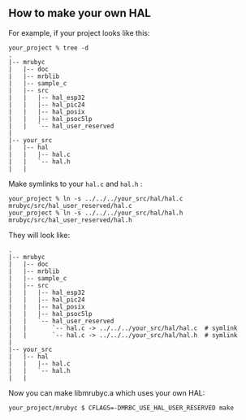 ## How to make your own HAL

For example, if your project looks like this:

```
your_project % tree -d
.
|-- mrubyc
|   |-- doc
|   |-- mrblib
|   |-- sample_c
|   |-- src
|   |   |-- hal_esp32
|   |   |-- hal_pic24
|   |   |-- hal_posix
|   |   |-- hal_psoc5lp
|   |   `-- hal_user_reserved
|   
|-- your_src
|   |-- hal
|   |   |-- hal.c
|   |   `-- hal.h
|   |
```

Make symlinks to your `hal.c` and `hal.h` :

```
your_project % ln -s ../../../your_src/hal/hal.c mrubyc/src/hal_user_reserved/hal.c
your_project % ln -s ../../../your_src/hal/hal.h mrubyc/src/hal_user_reserved/hal.h
```

They will look like:

```
.
|-- mrubyc
|   |-- doc
|   |-- mrblib
|   |-- sample_c
|   |-- src
|   |   |-- hal_esp32
|   |   |-- hal_pic24
|   |   |-- hal_posix
|   |   |-- hal_psoc5lp
|   |   `-- hal_user_reserved
|   |       `-- hal.c -> ../../../your_src/hal/hal.c  # symlink
|   |       `-- hal.c -> ../../../your_src/hal/hal.h  # symlink
|   
|-- your_src
|   |-- hal
|   |   |-- hal.c
|   |   `-- hal.h
|   |
```

Now you can make libmrubyc.a which uses your own HAL:

```
your_project/mrubyc $ CFLAGS=-DMRBC_USE_HAL_USER_RESERVED make
```

